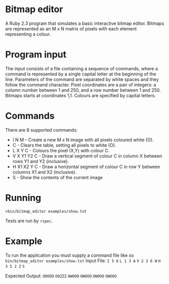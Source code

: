 # Bitmap editor
A Ruby 2.3 program that simulates a basic interactive bitmap editor. Bitmaps are represented as an M x N matrix of pixels with each element representing a colour.

# Program input
The input consists of a file containing a sequence of commands, where a command is represented by a single capital letter at the beginning of the line. Parameters of the command are separated by white spaces and they follow the command character.
Pixel coordinates are a pair of integers: a column number between 1 and 250, and a row number between 1 and 250. Bitmaps starts at coordinates 1,1. Colours are specified by capital letters.

# Commands 
There are 6 supported commands:
- I N M - Create a new M x N image with all pixels coloured white (O).
- C - Clears the table, setting all pixels to white (O).
- L X Y C - Colours the pixel (X,Y) with colour C.
- V X Y1 Y2 C - Draw a vertical segment of colour C in column X between rows Y1 and Y2 (inclusive).
- H X1 X2 Y C - Draw a horizontal segment of colour C in row Y between columns X1 and X2 (inclusive).
- S - Show the contents of the current image


# Running

`>bin/bitmap_editor examples/show.txt`

Tests are run by `rspec`.

# Example
To run the application you must supply a command file like so `bin/bitmap_editor examples/show.txt`
Input File:
`I 5 6`
`L 1 3 A`
`V 2 3 6 W`
`H 3 5 2 Z`
`S`


Expected Output:
`OOOOO`
`OOZZZ`
`AWOOO`
`OWOOO`
`OWOOO`
`OWOOO`
